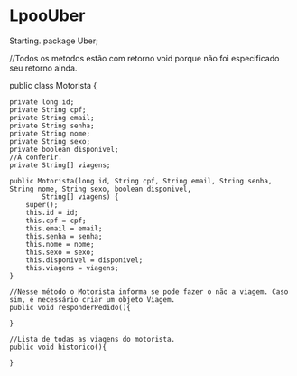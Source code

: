# LpooUber
Starting.
package Uber;

//Todos os metodos estão com retorno void porque não foi especificado seu retorno ainda.

public class Motorista {
	
	private long id;
	private String cpf;
	private String email;
	private String senha;
	private String nome;
	private String sexo;
	private boolean disponivel;
	//À conferir.
	private String[] viagens;

	public Motorista(long id, String cpf, String email, String senha, String nome, String sexo, boolean disponivel,
			String[] viagens) {
		super();
		this.id = id;
		this.cpf = cpf;
		this.email = email;
		this.senha = senha;
		this.nome = nome;
		this.sexo = sexo;
		this.disponivel = disponivel;
		this.viagens = viagens;
	}
	
	//Nesse método o Motorista informa se pode fazer o não a viagem. Caso sim, é necessário criar um objeto Viagem.
	public void responderPedido(){
		
	}
	
	//Lista de todas as viagens do motorista.
	public void historico(){
		
	}
